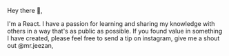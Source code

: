 Hey there 👋,

I'm a React. I have a passion for learning and sharing my knowledge with others in a way that's as public as possible. 
If you found value in something I have created, please feel free to send a tip on instagram, give me a shout out @mr.jeezan,
